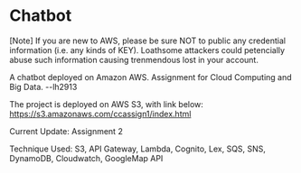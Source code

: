 # Chatbot

[Note] If you are new to AWS, please be sure NOT to public any credential information (i.e. any kinds of KEY). Loathsome attackers could petencially abuse such information causing trenmendous lost in your account. 

A chatbot deployed on Amazon AWS.
Assignment for Cloud Computing and Big Data. --lh2913

The project is deployed on AWS S3, with link below:
https://s3.amazonaws.com/ccassign1/index.html

Current Update: Assignment 2

Technique Used: S3, API Gateway, Lambda, Cognito, Lex, SQS, SNS, DynamoDB, Cloudwatch, GoogleMap API

